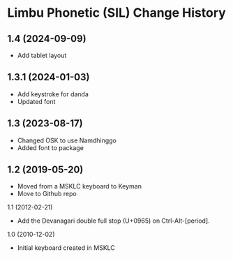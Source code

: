 Limbu Phonetic (SIL) Change History
====================

1.4 (2024-09-09)
----------------
* Add tablet layout

1.3.1 (2024-01-03)
----------------
* Add keystroke for danda
* Updated font

1.3 (2023-08-17)
----------------
* Changed OSK to use Namdhinggo
* Added font to package

1.2 (2019-05-20)
----------------
* Moved from a MSKLC keyboard to Keyman
* Move to Github repo

1.1 (2012-02-21)
* Add the Devanagari double full stop (U+0965) on Ctrl-Alt-[period]. 

1.0 (2010-12-02)
* Initial keyboard created in MSKLC